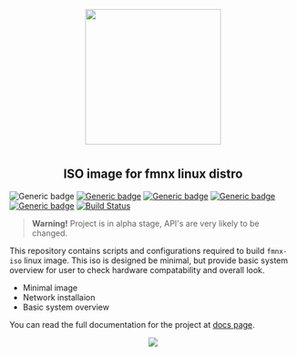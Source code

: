 <p align="center">
<img style="align: center; padding-left: 10px; padding-right: 10px; padding-bottom: 10px;" width="238px" height="238px" src="https://fmnx.su/dancheg97/Pictures/raw/branch/main/iso.png" />
</p>

<h2 align="center">ISO image for fmnx linux distro</h2>

![Generic badge](https://img.shields.io/badge/status-alpha-red.svg)
[![Generic badge](https://img.shields.io/badge/license-gpl-orange.svg)](https://fmnx.su/core/iso/src/branch/main/LICENSE)
[![Generic badge](https://img.shields.io/badge/fmnx-repo-006db0.svg)](https://fmnx.su/core/iso)
[![Generic badge](https://img.shields.io/badge/codeberg-repo-45a3fb.svg)](https://codeberg.org/fmnx/iso)
[![Generic badge](https://img.shields.io/badge/github-repo-white.svg)](https://github.com/fmnx-su/iso)
[![Build Status](https://ci.fmnx.su/api/badges/core/iso/status.svg)](https://ci.fmnx.su/core/iso)

> **Warning!** Project is in alpha stage, API's are very likely to be changed.

This repository contains scripts and configurations required to build `fmnx-iso` linux image. This iso is designed be minimal, but provide basic system overview for user to check hardware compatability and overall look.

- Minimal image
- Network installaion
- Basic system overview

You can read the full documentation for the project at [docs page](https://docs.fmnx.su/).

<p align="center">
<img style="align: center; max-width: 60%" src="./system.gif" />
</p>

<!--
 tb - https://extensions.gnome.org/extension/5669/compact-top-bar/
 -->
